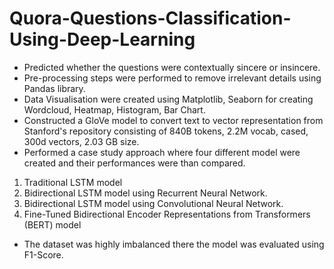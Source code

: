 # Quora-Questions-Classification-Using-Deep-Learning
- Predicted whether the questions were contextually sincere or insincere.
- Pre-processing steps were performed to remove irrelevant details using Pandas library.
- Data Visualisation were created using Matplotlib, Seaborn for creating Wordcloud, Heatmap, Histogram, Bar Chart.
- Constructed a GloVe model to convert text to vector representation from Stanford's repository consisting of 840B tokens, 2.2M vocab, cased, 300d vectors, 2.03 GB size.
- Performed a case study approach where four different model were created and their performances were than compared.
1. Traditional LSTM model
2. Bidirectional LSTM model using Recurrent Neural Network.
3. Bidirectional LSTM model using Convolutional Neural Network.
4. Fine-Tuned Bidirectional Encoder Representations from Transformers (BERT) model
- The dataset was highly imbalanced there the model was evaluated using F1-Score.
